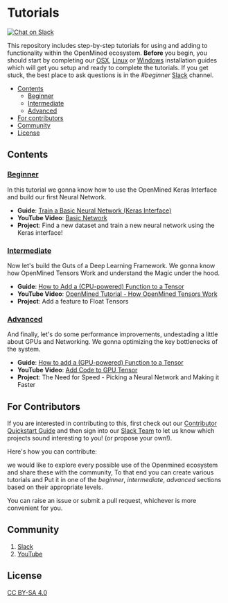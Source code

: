 # Tutorials
[![Chat on Slack](https://img.shields.io/badge/chat-on%20slack-7A5979.svg)](https://openmined.slack.com/messages/beginner)

This repository includes step-by-step tutorials for using and adding to functionality within the OpenMined ecosystem. **Before** you begin, you should start by completing our [OSX](https://github.com/OpenMined/tutorials/blob/master/installation/OpenMined/OSX.markdown), [Linux](https://github.com/OpenMined/tutorials/blob/master/installation/OpenMined/ubuntu.markdown) or [Windows](https://github.com/OpenMined/tutorials/blob/master/installation/OpenMined/Windows.markdown) installation guides which will get you setup and ready to complete the tutorials. If you get stuck, the best place to ask questions is in the *#beginner* [Slack](https://openmined.slack.com/) channel.

<!-- TOC depthFrom:2 -->

- [Contents](#contents)
    - [Beginner](#Beginner)
    - [Intermediate](#Intermediate)
    - [Advanced](#Advanced)
- [For contributors](#For-Contributors)
- [Community](#Community)
- [License](#License)


## Contents

### [Beginner](https://github.com/OpenMined/tutorials/tree/master/beginner)
In this tutorial we gonna know how to use the OpenMined Keras Interface and build our first Neural Network.

- **Guide**: [Train a Basic Neural Network (Keras Interface)](https://github.com/OpenMined/tutorials/blob/master/beginner/Keras%20Neural%20Net.ipynb)
- **YouTube Video**: [Basic Network](https://youtu.be/Zq4onPm-h2I)
- **Project**: Find a new dataset and train a new neural network using the Keras interface!

### [Intermediate]()
Now let's build the Guts of a Deep Learning Framework. We gonna know how OpenMined Tensors Work and understand the Magic under the hood.

- **Guide**: [How to Add a (CPU-powered) Function to a Tensor](https://github.com/OpenMined/tutorials/blob/master/intermediate/adding-a-new-tensor.markdown)
- **YouTube Video**: [OpenMined Tutorial - How OpenMined Tensors Work](https://youtu.be/up0BcCN0aDs)
- **Project**: Add a feature to Float Tensors

### [Advanced]()
And finally, let's do some performance improvements, undestading a little about GPUs and Networking. We gonna optimizing the key bottlenecks of the system.

- **Guide**: [How to add a (GPU-powered) Function to a Tensor](https://github.com/OpenMined/tutorials/blob/master/advanced/gpu_functionality.markdown)
- **YouTube Video**: [Add Code to GPU Tensor](https://youtu.be/g9UaQktlp5A)
- **Project**: The Need for Speed - Picking a Neural Network and Making it Faster

## For Contributors

If you are interested in contributing to this, first check out our [Contributor Quickstart Guide](https://github.com/OpenMined/Docs/blob/master/contributing/quickstart.md) and then sign into our [Slack Team](https://openmined.slack.com/) to let us know which projects sound interesting to you! (or propose your own!).

Here's how you can contribute:

we would like to explore every possible use of the Openmined ecosystem and share these with the community, To that end you can create various tutorials and Put it in one of the _beginner_, _intermediate_, _advanced_  sections based on their appropriate levels.

You can raise an issue or submit a pull request, whichever is more convenient for you.

## Community

1. [Slack](https://openmined.slack.com/)
2. [YouTube](https://www.youtube.com/channel/UCzoUqDE_OzYo6lGXtsEbOxQ)

## License

[CC BY-SA 4.0](https://creativecommons.org/licenses/by-sa/4.0/)
